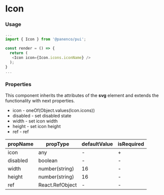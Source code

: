 # Icon

### Usage

```js
...
import { Icon } from '@panenco/pui';

const render = () => {
  return (
   <Icon icon={Icon.icons.iconName} />
  );
}
...
```

<!-- STORY -->

### Properties

This component inherits the attributes of the **svg** element and extends the functionality with next properties.

- icon - oneOf(Object.values(Icon.icons))
- disabled - set disabled state
- width - set icon width
- height - set icon height
- ref - ref

| propName | propType        | defaultValue | isRequired |
| -------- | --------------- | ------------ | ---------- |
| icon     | any             | -            | +          |
| disabled | boolean         | -            | -          |
| width    | number(string)  | 16           | -          |
| height   | number(string)  | 16           | -          |
| ref      | React.RefObject | -            | -          |

<!-- ### Sizes

| size    | px  |
| ------- | --- |
| default | 18  | -->
